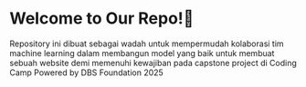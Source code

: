 # Welcome to Our Repo!🌟
Repository ini dibuat sebagai wadah untuk mempermudah kolaborasi tim machine learning dalam membangun model yang baik untuk membuat sebuah website demi memenuhi kewajiban pada capstone project di Coding Camp Powered by DBS Foundation 2025
